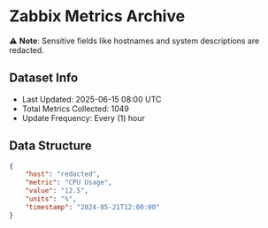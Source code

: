 # Zabbix Metrics Archive

⚠️ **Note**: Sensitive fields like hostnames and system descriptions are redacted.

## Dataset Info
- Last Updated: 2025-06-15 08:00 UTC
- Total Metrics Collected: 1049
- Update Frequency: Every (1) hour

## Data Structure
```json
{
    "host": "redacted",
    "metric": "CPU Usage",
    "value": "12.5",
    "units": "%",
    "timestamp": "2024-05-21T12:00:00"
}
```

